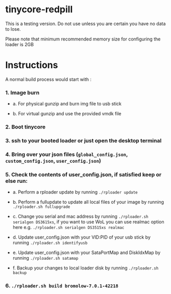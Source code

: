 # tinycore-redpill

This is a testing version. Do not use unless you are certain you have no data to lose.

Please note that minimum recommended memory size for configuring the loader is 2GB

# Instructions 

A normal build process would start with :

### 1. Image burn

* a. For physical gunzip and burn img file to usb stick

* b. For virtual gunzip and use the provided vmdk file 

### 2. Boot tinycore

### 3. ssh to your booted loader or just open the desktop terminal 

### 4. Bring over your json files (`global_config.json`, `custom_config.json`, `user_config.json`)

### 5. Check the contents of user_config.json, if satisfied keep or else run:

* a. Perform a rploader update by running `./rploader update`

* b. Perform a fullupdate to update all local files of your image by running `./rploader.sh fullupgrade`

* c. Change you serial and mac address by running `./rploader.sh serialgen DS3615xs`, if you want to use WoL you can use realmac option here e.g. `./rploader.sh serialgen DS3515xs realmac`

* d. Update user_config.json with your VID:PID of your usb stick by running `./rploader.sh identifyusb`

* e. Update user_config.json with your SataPortMap and DiskIdxMap by running `./rploader.sh satamap`

* f. Backup your changes to local loader disk by running `./rploader.sh backup`

### 6. `./rploader.sh build bromolow-7.0.1-42218`

